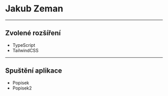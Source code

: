 # Jakub Zeman
---
## Zvolené rozšíření
- TypeScript
- TailwindCSS
---
## Spuštění aplikace

- Popisek
- Popisek2